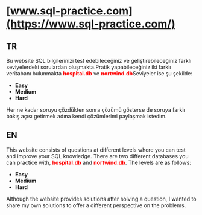 # [www.sql-practice.com](https://www.sql-practice.com/)
## TR
Bu website SQL bilgilerinizi test edebileceğiniz ve geliştirebileceğiniz farklı seviyelerdeki sorulardan oluşmakta.Pratik yapabileceğiniz iki farklı veritabanı bulunmakta  <span style="color: red;">**hospital.db**</span> ve <span style="color: red;">**nortwind.db**</span>Seviyeler ise şu şekilde:

- **Easy**
- **Medium**
- **Hard**
  
Her ne kadar soruyu çözdükten sonra çözümü gösterse de soruya farklı bakış açısı getirmek adına kendi çözümlerimi paylaşmak istedim.



## EN
This website consists of questions at different levels where you can test and improve your SQL knowledge. There are two different databases you can practice with, <span style="color: red;">**hospital.db**</span>  and <span style="color: red;">**nortwind.db**</span>. The levels are as follows:

- **Easy**
- **Medium**
- **Hard**
  
Although the website provides solutions after solving a question, I wanted to share my own solutions to offer a different perspective on the problems.

